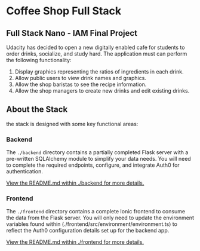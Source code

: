 # Coffee Shop Full Stack

## Full Stack Nano - IAM Final Project

Udacity has decided to open a new digitally enabled cafe for students to order
drinks, socialize, and study hard. The application must can perform the
following functionality:

1. Display graphics representing the ratios of ingredients in each drink.
2. Allow public users to view drink names and graphics.
3. Allow the shop baristas to see the recipe information.
4. Allow the shop managers to create new drinks and edit existing drinks.

## About the Stack

the stack is designed with some key functional areas:

### Backend

The `./backend` directory contains a partially completed Flask server with a
pre-written SQLAlchemy module to simplify your data needs. You will need to
complete the required endpoints, configure, and integrate Auth0 for
authentication.

[View the README.md within ./backend for more details.](./backend/README.md)

### Frontend

The `./frontend` directory contains a complete Ionic frontend to consume the
data from the Flask server. You will only need to update the environment
variables found within (./frontend/src/environment/environment.ts) to reflect
the Auth0 configuration details set up for the backend app.

[View the README.md within ./frontend for more details.](./frontend/README.md)
